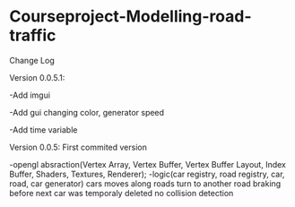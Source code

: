 # Courseproject-Modelling-road-traffic

Change Log

Version 0.0.5.1:

-Add imgui

-Add gui changing color, generator speed

-Add time variable


Version 0.0.5:
First commited version

-opengl absraction(Vertex Array, Vertex Buffer, Vertex Buffer Layout, Index Buffer, Shaders, Textures, Renderer);
-logic(car registry, road registry, car, road, car generator)
cars moves along roads
turn to another road
braking before next car was temporaly deleted
no collision detection

